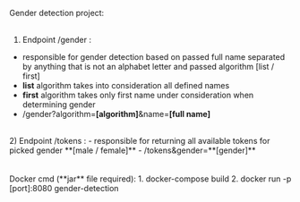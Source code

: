 Gender detection project:<br><br>
1) Endpoint /gender :
- responsible for gender detection based on passed full name separated by anything that is not an alphabet letter and passed algorithm [list / first]
- **list** algorithm takes into consideration all defined names
- **first** algorithm takes only first name under consideration when determining gender
- /gender?algorithm=**[algorithm]**&name=**[full name]**
<br>
2) Endpoint /tokens :
- responsible for returning all available tokens for picked gender **[male / female]**
- /tokens&gender=**[gender]**
<br><br><br>
Docker cmd (**jar** file required):
1. docker-compose build
2. docker run -p [port]:8080 gender-detection